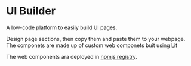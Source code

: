 # UI Builder

A low-code platform to easily build UI pages. 

Design page sections, then copy them and paste them to your webpage. The componets are made up of custom web componets buit using [Lit](https://lit.dev/)

The web components ara deployed in [npmjs registry](https://www.npmjs.com/package/@stevndegwa/ui-builder-components).
